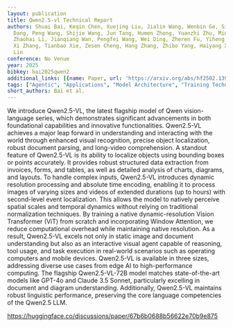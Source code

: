 ```yaml
---
layout: publication
title: Qwen2.5-vl Technical Report
authors: Shuai Bai, Keqin Chen, Xuejing Liu, Jialin Wang, Wenbin Ge, Sibo Song, Kai
  Dang, Peng Wang, Shijie Wang, Jun Tang, Humen Zhong, Yuanzhi Zhu, Mingkun Yang,
  Zhaohai Li, Jianqiang Wan, Pengfei Wang, Wei Ding, Zheren Fu, Yiheng Xu, Jiabo Ye,
  Xi Zhang, Tianbao Xie, Zesen Cheng, Hang Zhang, Zhibo Yang, Haiyang Xu, Junyang
  Lin
conference: No Venue
year: 2025
bibkey: bai2025qwen2
additional_links: [{name: Paper, url: 'https://arxiv.org/abs/hf2502.13923'}]
tags: ["Agentic", "Applications", "Model Architecture", "Training Techniques"]
short_authors: Bai et al.
---
```

We introduce Qwen2.5-VL, the latest flagship model of Qwen vision-language series, which demonstrates significant advancements in both foundational capabilities and innovative functionalities. Qwen2.5-VL achieves a major leap forward in understanding and interacting with the world through enhanced visual recognition, precise object localization, robust document parsing, and long-video comprehension. A standout feature of Qwen2.5-VL is its ability to localize objects using bounding boxes or points accurately. It provides robust structured data extraction from invoices, forms, and tables, as well as detailed analysis of charts, diagrams, and layouts. To handle complex inputs, Qwen2.5-VL introduces dynamic resolution processing and absolute time encoding, enabling it to process images of varying sizes and videos of extended durations (up to hours) with second-level event localization. This allows the model to natively perceive spatial scales and temporal dynamics without relying on traditional normalization techniques. By training a native dynamic-resolution Vision Transformer (ViT) from scratch and incorporating Window Attention, we reduce computational overhead while maintaining native resolution. As a result, Qwen2.5-VL excels not only in static image and document understanding but also as an interactive visual agent capable of reasoning, tool usage, and task execution in real-world scenarios such as operating computers and mobile devices. Qwen2.5-VL is available in three sizes, addressing diverse use cases from edge AI to high-performance computing. The flagship Qwen2.5-VL-72B model matches state-of-the-art models like GPT-4o and Claude 3.5 Sonnet, particularly excelling in document and diagram understanding. Additionally, Qwen2.5-VL maintains robust linguistic performance, preserving the core language competencies of the Qwen2.5 LLM.

https://huggingface.co/discussions/paper/67b6b0688b56622e70b9e875